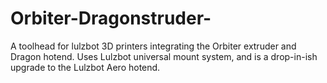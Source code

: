 # Orbiter-Dragonstruder-
A toolhead for lulzbot 3D printers integrating the Orbiter extruder and Dragon hotend. Uses Lulzbot universal mount system, and is a drop-in-ish upgrade to the Lulzbot Aero hotend.
